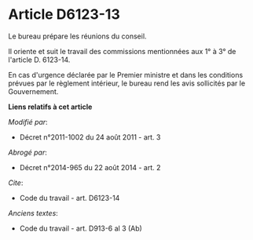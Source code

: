 # Article D6123-13

Le bureau prépare les réunions du conseil. 

Il oriente et suit le travail des commissions            mentionnées aux 1° à 3° de l'article D. 6123-14. 

En cas d'urgence déclarée par le Premier ministre  et dans les conditions prévues par le règlement intérieur, le bureau rend
les avis sollicités par le Gouvernement.

**Liens relatifs à cet article**

_Modifié par_:

  - Décret n°2011-1002 du 24 août 2011 - art. 3

_Abrogé par_:

  - Décret n°2014-965 du 22 août 2014 - art. 2

_Cite_:

  - Code du travail - art. D6123-14

_Anciens textes_:

  - Code du travail - art. D913-6 al 3 (Ab)

